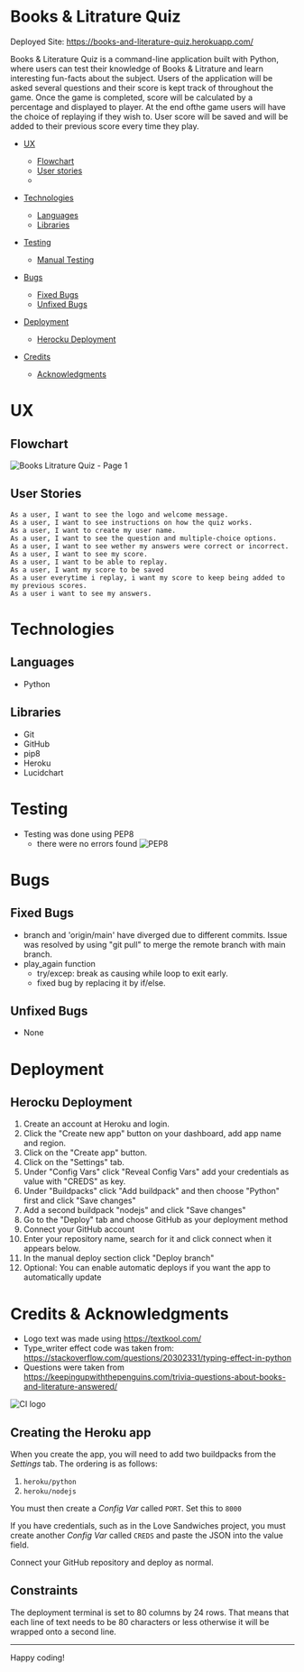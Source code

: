 # Books & Litrature Quiz
Deployed Site: https://books-and-literature-quiz.herokuapp.com/

Books & Literature Quiz is a command-line application built with Python, where users can test their knowledge of Books & Litrature and learn interesting fun-facts about the subject.
Users of the application will be asked several questions and their score is kept track of throughout the game. Once the game is completed, score will be calculated by a percentage and displayed to player.
At the end ofthe game users will have the choice of replaying if they wish to.
User score will be saved and will be added to their previous score every time they play. 

* [UX](#user-experience)
    * [Flowchart](#target-audience)
    * [User stories](#user-stories)
    * 
*  [Technologies](#technologies)
   * [Languages](#languages-used)
   * [Libraries](#libraries)

* [Testing](#testing)
    * [Manual Testing](#manual-testing)
    
* [Bugs](#bugs)
    * [Fixed Bugs](#fixed-bugs)
    * [Unfixed Bugs](#unfixed-bugs)

* [Deployment](#deployment)
   * [Herocku Deployment](#heroku-deployment)

* [Credits](#credits)
    * [Acknowledgments](#acknowledgments)


# UX
## Flowchart
![Books   Litrature Quiz - Page 1](https://user-images.githubusercontent.com/81637641/235639386-208eb6d2-a0cf-4fdb-a5f1-1216cf545bd0.jpeg)


## User Stories

    As a user, I want to see the logo and welcome message.
    As a user, I want to see instructions on how the quiz works.
    As a user, I want to create my user name.
    As a user, I want to see the question and multiple-choice options.
    As a user, I want to see wether my answers were correct or incorrect.
    As a user, I want to see my score.
    As a user, I want to be able to replay.
    As a user, I want my score to be saved
    As a user everytime i replay, i want my score to keep being added to my previous scores.
    As a user i want to see my answers.


# Technologies
## Languages
- Python
## Libraries
- Git
- GitHub
- pip8
- Heroku
- Lucidchart

# Testing
- Testing was done using PEP8
    - there were no errors found
![PEP8](https://github.com/AmenGemechu/Portofolio-3/assets/81637641/1f56605e-32e8-4f61-8ce4-ce98a080fc4e)

# Bugs
## Fixed Bugs
- branch and 'origin/main' have diverged due to different commits. Issue was resolved by using "git pull" to merge the remote branch with main branch.
- play_again function 
    - try/excep: break as causing while loop to exit early.
    - fixed bug by replacing it by if/else. 
## Unfixed Bugs
- None

# Deployment
## Herocku Deployment
   1. Create an account at Heroku and login.
   2. Click the "Create new app" button on your dashboard, add app name and region.
   3. Click on the "Create app" button.
   4. Click on the "Settings" tab.
   5. Under "Config Vars" click "Reveal Config Vars" add your credentials as value with "CREDS" as key.
   6. Under "Buildpacks" click "Add buildpack" and then choose "Python" first and click "Save changes"
   7. Add a second buildpack "nodejs" and click "Save changes"
   8. Go to the "Deploy" tab and choose GitHub as your deployment method
   9. Connect your GitHub account
   10. Enter your repository name, search for it and click connect when it appears below.
   11. In the manual deploy section click "Deploy branch"
   12. Optional: You can enable automatic deploys if you want the app to automatically update

# Credits & Acknowledgments
- Logo text was made using 
https://textkool.com/
- Type_writer effect code was taken from:
    https://stackoverflow.com/questions/20302331/typing-effect-in-python
- Questions were taken from
    https://keepingupwiththepenguins.com/trivia-questions-about-books-and-literature-answered/


![CI logo](https://codeinstitute.s3.amazonaws.com/fullstack/ci_logo_small.png)


## Creating the Heroku app

When you create the app, you will need to add two buildpacks from the _Settings_ tab. The ordering is as follows:

1. `heroku/python`
2. `heroku/nodejs`

You must then create a _Config Var_ called `PORT`. Set this to `8000`

If you have credentials, such as in the Love Sandwiches project, you must create another _Config Var_ called `CREDS` and paste the JSON into the value field.

Connect your GitHub repository and deploy as normal.

## Constraints

The deployment terminal is set to 80 columns by 24 rows. That means that each line of text needs to be 80 characters or less otherwise it will be wrapped onto a second line.

---

Happy coding!
